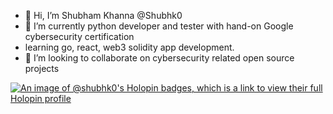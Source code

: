 - 👋 Hi, I’m Shubham Khanna @Shubhk0
- 🌱 I’m currently python developer and tester with hand-on Google cybersecurity certification
- learning go, react, web3 solidity app development.
- 💞️ I’m looking to collaborate on cybersecurity related open source projects 

<!---
Shubhk0/Shubhk0 is a ✨ special ✨ repository because its `README.md` (this file) appears on your GitHub profile.
You can click the Preview link to take a look at your changes.
--->


[![An image of @shubhk0's Holopin badges, which is a link to view their full Holopin profile](https://holopin.me/shubhk0)](https://holopin.io/@shubhk0)
